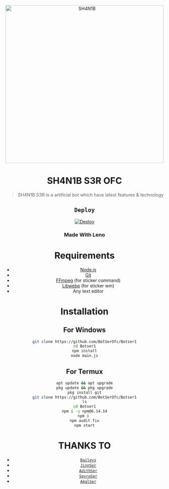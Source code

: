 <div align="center">
<img src="https://d.top4top.io/shanib.jpg" alt="SH4N1B" width="500" />

# SH4N1B S3R OFC

>  SH4N1B S3R is a artificial bot which have latest features & technology 
>
>

## `Deploy`
[![Deploy](https://www.herokucdn.com/deploy/button.svg)](https://heroku.com/deploy?template=https://github.com/BotSerOfc/Botser1)
<h3 align="center">Made With Leno</h3>



# Requirements
* [Node.js](https://nodejs.org/en/)
* [Git](https://git-scm.com/downloads)
* [FFmpeg](https://github.com/BtbN/FFmpeg-Builds/releases) (for sticker command)
* [Libwebp](https://developers.google.com/speed/webp/download) (for sticker wm)
* Any text editor

# Installation
## For Windows
```bash
git clone https://github.com/BotSerOfc/Botser1
cd Botser1
npm install
node main.js
```
## For Termux
```bash
apt update && apt upgrade
pkg update && pkg upgrade
pkg install git
git clone https://github.com/BotSerOfc/Botser1
ls
cd Botser1
npm i -g npm@6.14.14
npm i 
npm audit fix
npm start
```

# THANKS TO
* [`Baileys`](https://github.com/adiwajshing/Baileys)
* [`JinnSer`](https://github.com/JINN-SER)
* [`AdithSer`](https://github.com/Adithhariuesrbot)
* [`SpyroSer`](https://github.com/spyrosir45)
* [`AmalSer`](https://github.com/cyberchekuthan)
